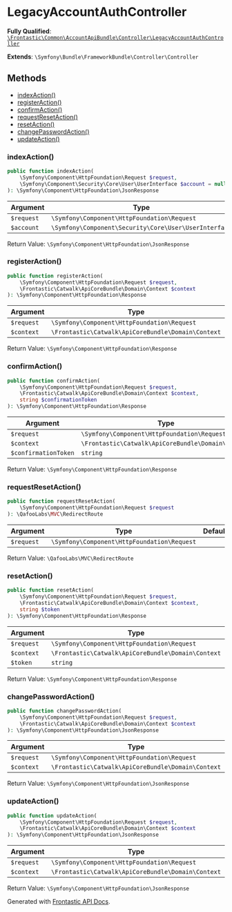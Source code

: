 #  LegacyAccountAuthController

**Fully Qualified**: [`\Frontastic\Common\AccountApiBundle\Controller\LegacyAccountAuthController`](../../../../src/php/AccountApiBundle/Controller/LegacyAccountAuthController.php)

**Extends**: `\Symfony\Bundle\FrameworkBundle\Controller\Controller`

## Methods

* [indexAction()](#indexaction)
* [registerAction()](#registeraction)
* [confirmAction()](#confirmaction)
* [requestResetAction()](#requestresetaction)
* [resetAction()](#resetaction)
* [changePasswordAction()](#changepasswordaction)
* [updateAction()](#updateaction)

### indexAction()

```php
public function indexAction(
    \Symfony\Component\HttpFoundation\Request $request,
    \Symfony\Component\Security\Core\User\UserInterface $account = null
): \Symfony\Component\HttpFoundation\JsonResponse
```

Argument|Type|Default|Description
--------|----|-------|-----------
`$request`|`\Symfony\Component\HttpFoundation\Request`||
`$account`|`\Symfony\Component\Security\Core\User\UserInterface`|`null`|

Return Value: `\Symfony\Component\HttpFoundation\JsonResponse`

### registerAction()

```php
public function registerAction(
    \Symfony\Component\HttpFoundation\Request $request,
    \Frontastic\Catwalk\ApiCoreBundle\Domain\Context $context
): \Symfony\Component\HttpFoundation\Response
```

Argument|Type|Default|Description
--------|----|-------|-----------
`$request`|`\Symfony\Component\HttpFoundation\Request`||
`$context`|`\Frontastic\Catwalk\ApiCoreBundle\Domain\Context`||

Return Value: `\Symfony\Component\HttpFoundation\Response`

### confirmAction()

```php
public function confirmAction(
    \Symfony\Component\HttpFoundation\Request $request,
    \Frontastic\Catwalk\ApiCoreBundle\Domain\Context $context,
    string $confirmationToken
): \Symfony\Component\HttpFoundation\Response
```

Argument|Type|Default|Description
--------|----|-------|-----------
`$request`|`\Symfony\Component\HttpFoundation\Request`||
`$context`|`\Frontastic\Catwalk\ApiCoreBundle\Domain\Context`||
`$confirmationToken`|`string`||

Return Value: `\Symfony\Component\HttpFoundation\Response`

### requestResetAction()

```php
public function requestResetAction(
    \Symfony\Component\HttpFoundation\Request $request
): \QafooLabs\MVC\RedirectRoute
```

Argument|Type|Default|Description
--------|----|-------|-----------
`$request`|`\Symfony\Component\HttpFoundation\Request`||

Return Value: `\QafooLabs\MVC\RedirectRoute`

### resetAction()

```php
public function resetAction(
    \Symfony\Component\HttpFoundation\Request $request,
    \Frontastic\Catwalk\ApiCoreBundle\Domain\Context $context,
    string $token
): \Symfony\Component\HttpFoundation\Response
```

Argument|Type|Default|Description
--------|----|-------|-----------
`$request`|`\Symfony\Component\HttpFoundation\Request`||
`$context`|`\Frontastic\Catwalk\ApiCoreBundle\Domain\Context`||
`$token`|`string`||

Return Value: `\Symfony\Component\HttpFoundation\Response`

### changePasswordAction()

```php
public function changePasswordAction(
    \Symfony\Component\HttpFoundation\Request $request,
    \Frontastic\Catwalk\ApiCoreBundle\Domain\Context $context
): \Symfony\Component\HttpFoundation\JsonResponse
```

Argument|Type|Default|Description
--------|----|-------|-----------
`$request`|`\Symfony\Component\HttpFoundation\Request`||
`$context`|`\Frontastic\Catwalk\ApiCoreBundle\Domain\Context`||

Return Value: `\Symfony\Component\HttpFoundation\JsonResponse`

### updateAction()

```php
public function updateAction(
    \Symfony\Component\HttpFoundation\Request $request,
    \Frontastic\Catwalk\ApiCoreBundle\Domain\Context $context
): \Symfony\Component\HttpFoundation\JsonResponse
```

Argument|Type|Default|Description
--------|----|-------|-----------
`$request`|`\Symfony\Component\HttpFoundation\Request`||
`$context`|`\Frontastic\Catwalk\ApiCoreBundle\Domain\Context`||

Return Value: `\Symfony\Component\HttpFoundation\JsonResponse`

Generated with [Frontastic API Docs](https://github.com/FrontasticGmbH/apidocs).
